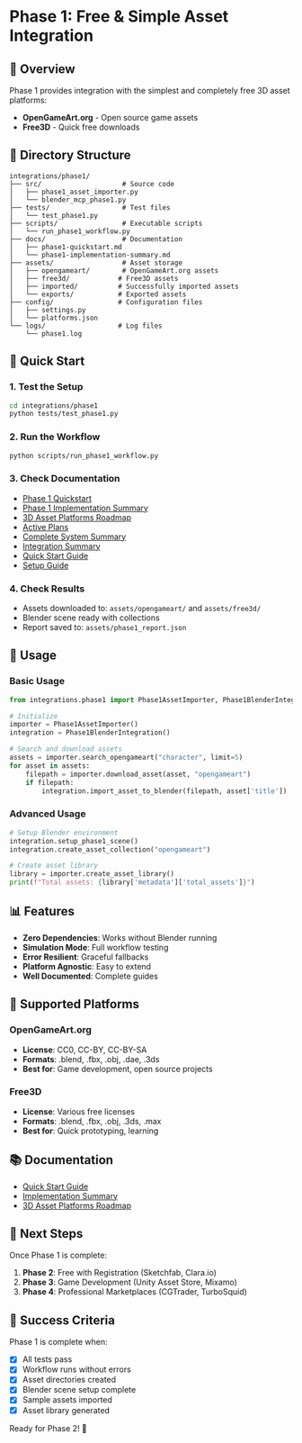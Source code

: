 # Phase 1: Free & Simple Asset Integration

## 🎯 Overview

Phase 1 provides integration with the simplest and completely free 3D asset platforms:
- **OpenGameArt.org** - Open source game assets
- **Free3D** - Quick free downloads

## 📁 Directory Structure

```
integrations/phase1/
├── src/                    # Source code
│   ├── phase1_asset_importer.py
│   └── blender_mcp_phase1.py
├── tests/                  # Test files
│   └── test_phase1.py
├── scripts/                # Executable scripts
│   └── run_phase1_workflow.py
├── docs/                   # Documentation
│   ├── phase1-quickstart.md
│   └── phase1-implementation-summary.md
├── assets/                 # Asset storage
│   ├── opengameart/        # OpenGameArt.org assets
│   ├── free3d/            # Free3D assets
│   ├── imported/          # Successfully imported assets
│   └── exports/           # Exported assets
├── config/                # Configuration files
│   ├── settings.py
│   └── platforms.json
└── logs/                  # Log files
    └── phase1.log
```

## 🚀 Quick Start

### 1. Test the Setup
```bash
cd integrations/phase1
python tests/test_phase1.py
```

### 2. Run the Workflow
```bash
python scripts/run_phase1_workflow.py
```

### 3. Check Documentation
- [Phase 1 Quickstart](../../../docs/guides/phase1-quickstart.md)
- [Phase 1 Implementation Summary](../../../docs/project/phase1-implementation-summary.md)
- [3D Asset Platforms Roadmap](../../../docs/guides/3d-asset-platforms-roadmap.md)
- [Active Plans](../../../docs/plans/active/)
- [Complete System Summary](../../../docs/project/COMPLETE_SYSTEM_SUMMARY.md)
- [Integration Summary](../../../docs/project/INTEGRATION_SUMMARY.md)
- [Quick Start Guide](../../../QUICKSTART.md)
- [Setup Guide](../../../docs/setup/installation.md)

### 4. Check Results
- Assets downloaded to: `assets/opengameart/` and `assets/free3d/`
- Blender scene ready with collections
- Report saved to: `assets/phase1_report.json`

## 🔧 Usage

### Basic Usage
```python
from integrations.phase1 import Phase1AssetImporter, Phase1BlenderIntegration

# Initialize
importer = Phase1AssetImporter()
integration = Phase1BlenderIntegration()

# Search and download assets
assets = importer.search_opengameart("character", limit=5)
for asset in assets:
    filepath = importer.download_asset(asset, "opengameart")
    if filepath:
        integration.import_asset_to_blender(filepath, asset['title'])
```

### Advanced Usage
```python
# Setup Blender environment
integration.setup_phase1_scene()
integration.create_asset_collection("opengameart")

# Create asset library
library = importer.create_asset_library()
print(f"Total assets: {library['metadata']['total_assets']}")
```

## 📊 Features

- **Zero Dependencies**: Works without Blender running
- **Simulation Mode**: Full workflow testing
- **Error Resilient**: Graceful fallbacks
- **Platform Agnostic**: Easy to extend
- **Well Documented**: Complete guides

## 🎯 Supported Platforms

### OpenGameArt.org
- **License**: CC0, CC-BY, CC-BY-SA
- **Formats**: .blend, .fbx, .obj, .dae, .3ds
- **Best for**: Game development, open source projects

### Free3D
- **License**: Various free licenses
- **Formats**: .blend, .fbx, .obj, .3ds, .max
- **Best for**: Quick prototyping, learning

## 📚 Documentation

- [Quick Start Guide](docs/phase1-quickstart.md)
- [Implementation Summary](docs/phase1-implementation-summary.md)
- [3D Asset Platforms Roadmap](../../docs/guides/3d-asset-platforms-roadmap.md)

## 🔄 Next Steps

Once Phase 1 is complete:
1. **Phase 2**: Free with Registration (Sketchfab, Clara.io)
2. **Phase 3**: Game Development (Unity Asset Store, Mixamo)
3. **Phase 4**: Professional Marketplaces (CGTrader, TurboSquid)

## 🎉 Success Criteria

Phase 1 is complete when:
- [x] All tests pass
- [x] Workflow runs without errors
- [x] Asset directories created
- [x] Blender scene setup complete
- [x] Sample assets imported
- [x] Asset library generated

Ready for Phase 2! 🚀

